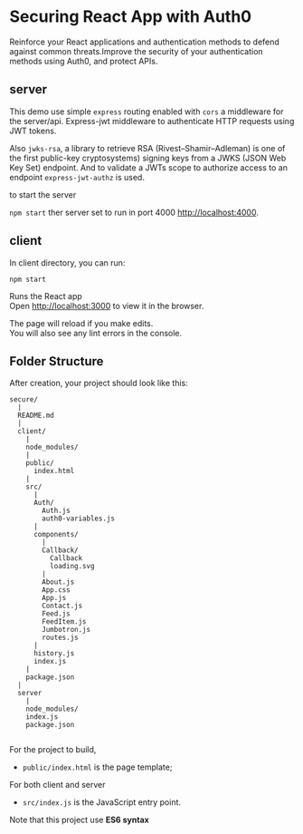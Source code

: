 


# Securing React App with Auth0

Reinforce your React applications and authentication methods to defend against common threats.Improve the security of your authentication methods using Auth0, and  protect APIs.
 
## server 

This demo use simple `express` routing enabled with `cors` a middleware for the server/api. Express-jwt middleware to authenticate HTTP requests using JWT tokens.  

Also `jwks-rsa`, a library to retrieve RSA (Rivest–Shamir–Adleman) is one of the first public-key cryptosystems) signing keys from a JWKS (JSON Web Key Set) endpoint. And to validate a JWTs scope to authorize access to an endpoint `express-jwt-authz` is used.

to start the server 

`npm start`
ther server set to run in port 4000 [http://localhost:4000](http://localhost:4000).

## client

In client directory, you can run:

`npm start`

Runs the React app <br>
Open [http://localhost:3000](http://localhost:3000) to view it in the browser.

The page will reload if you make edits.<br>
You will also see any lint errors in the console.


## Folder Structure

After creation, your project should look like this:

```
secure/
  |
  README.md
  |
  client/
    |   
    node_modules/
    |
    public/
      index.html
    |
    src/
      |
      Auth/
        Auth.js
        auth0-variables.js
      |        
      components/
        |
        Callback/
          Callback
          loading.svg
        |
        About.js
        App.css
        App.js
        Contact.js
        Feed.js
        FeedItem.js
        Jumbotron.js
        routes.js
      |
      history.js
      index.js
    |
    package.json
  |
  server
    |
    node_modules/
    index.js
    package.json
   
```

For the project to build,

* `public/index.html` is the page template;

For both client and server 
* `src/index.js` is the JavaScript entry point.



Note that this project use **ES6 syntax**

